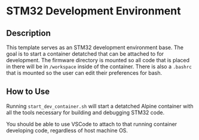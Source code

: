 # STM32 Development Environment
## Description
This template serves as an STM32 development environment base. The goal is to start a container detatched that can be attached to for development. The firmware directory is mounted so all code that is placed in there will be in `/workspace` inside of the container. There is also a `.bashrc` that is mounted so the user can edit their preferences for bash.

## How to Use
Running `start_dev_container.sh` will start a detatched Alpine container with all the tools necessary for building and debugging STM32 code.

You should be able to use VSCode to attach to that running container developing code, regardless of host machine OS.